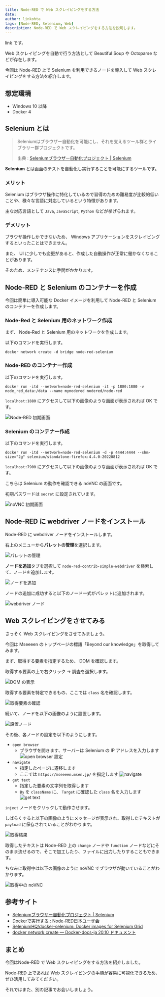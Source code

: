 ```yaml
---
title: Node-RED で Web スクレイピングをする方法
date: 
author: linkohta
tags: [Node-RED, Selenium, Web]
description: Node-RED で Web スクレイピングをする方法を説明します。
---
```


link です。

Web スクレイピングを自動で行う方法として Beautiful Soup や Octoparse などが存在します。

今回は Node-RED 上で Selenium を利用できるノードを導入して Web スクレイピングをする方法を紹介します。

## 想定環境

- Windows 10 以降
- Docker 4

## Selenium とは

>Seleniumはブラウザー自動化を可能にし、それを支えるツール群とライブラリー群プロジェクトです。
>
>出典 : [Seleniumブラウザー自動化プロジェクト | Selenium](https://www.selenium.dev/ja/documentation/)

**Selenium** とは画面のテストを自動化し実行することを可能にするツールです。

### メリット

Selenium はブラウザ操作に特化しているので習得のための難易度が比較的低いことや、様々な言語に対応しているという特徴があります。

主な対応言語として `Java`, `JavaScript`, `Python` などが挙げられます。

### デメリット

ブラウザ操作しかできないため、 Windows アプリケーションをスクレイピングするといったことはできません。

また、 UI に少しでも変更があると、作成した自動操作が正常に働かなくなることがあります。

そのため、メンテナンスに手間がかかります。

## Node-RED と Selenium のコンテナーを作成

今回は簡単に導入可能な Docker イメージを利用して Node-RED と Selenium のコンテナーを作成します。

### Node-Red と Selenium 用のネットワーク作成

まず、 Node-Red と Selenium 用のネットワークを作成します。

以下のコマンドを実行します。

```bash:title=Node-RedとSelenium用のネットワーク作成
docker network create -d bridge node-red-selenium
```

### Node-RED のコンテナー作成

以下のコマンドを実行します。

```bash:title=Node-REDのコンテナー作成
docker run -itd --network=node-red-selenium -it -p 1880:1880 -v node_red_data:/data --name mynodered nodered/node-red
```

`localhost:1880` にアクセスして以下の画像のような画面が表示されれば OK です。

![Node-RED 初期画面](images/2022-08-14_14h38_46.png)

### Selenium のコンテナー作成

以下のコマンドを実行します。

```bash:title=Seleniumのコンテナー作成
docker run -itd --network=node-red-selenium -d -p 4444:4444 --shm-size="2g" selenium/standalone-firefox:4.4.0-20220812
```

`localhost:7900` にアクセスして以下の画像のような画面が表示されれば OK です。

こちらは Selenium の動作を確認できる noVNC の画面です。

初期パスワードは `secret` に設定されています。

![noVNC 初期画面](images/2022-10-25_23h44_15.png)

## Node-RED に webdriver ノードをインストール

Node-RED に webdriver ノードをインストールします。

右上のメニューから**パレットの管理**を選択します。

![パレットの管理](images/2022-08-14_14h45_59.png)

**ノードを追加**タブを選択して `node-red-contrib-simple-webdriver` を検索して、ノードを追加します。

![ノードを追加](images/2022-08-14_14h58_03.png)

ノードの追加に成功すると以下のノード一式がパレットに追加されます。

![webdriver ノード](images/2022-08-14_14h58_52.png)

## Web スクレイピングをさせてみる

さっそく Web スクレイピングをさせてみましょう。

今回は Mseeeen のトップページの標語「Beyond our knowledge」を取得してみます。

まず、取得する要素を指定するため、 DOM を確認します。

取得する要素の上で右クリック → 調査を選択します。

![DOM の表示](images\2022-11-03_14h24_41.png)

取得する要素を特定できるもの、ここでは `class` 名を確認します。

![取得要素の確認](images\2022-11-03_14h25_25.png)

続いて、ノードを以下の画像のように設置します。

![設置ノード](images\2022-10-26_23h28_01.png)

その後、各ノードの設定を以下のようにします。

- `open browser`
  - ブラウザを開きます、サーバーは Selenium の IP アドレスを入力します
![open browser 設定](images\2022-10-26_23h28_20.png)
- `navigate`
  - 指定したページに遷移します
  - ここでは `https://mseeeen.msen.jp/` を指定します
![navigate](images\2022-10-26_23h28_34.png)
- `get text`
  - 指定した要素の文字列を取得します
  - `By` を `className` に、 `Target` に確認した `class` 名を入力します
![get text](images\2022-10-26_23h29_16.png)

`inject` ノードをクリックして動作させます。

しばらくすると以下の画像のようにメッセージが表示され、取得したテキストが `payload` に保存されていることがわかります。

![取得結果](images\2022-10-26_23h29_51.png)

取得したテキストは Node-RED 上の `change` ノードや `function` ノードなどにそのまま流せるので、そこで加工したり、ファイルに出力したりすることもできます。

ちなみに取得中は以下の画像のように noVNC でブラウザが動いていることがわかります。

![取得中の noVNC](images\2022-10-26_23h30_58.png)

## 参考サイト

- [Seleniumブラウザー自動化プロジェクト | Selenium](https://www.selenium.dev/ja/documentation/)
- [Dockerで実行する : Node-RED日本ユーザ会](https://nodered.jp/docs/getting-started/docker)
- [SeleniumHQ/docker-selenium: Docker images for Selenium Grid](https://github.com/SeleniumHQ/docker-selenium)
- [docker network create — Docker-docs-ja 20.10 ドキュメント](https://docs.docker.jp/engine/reference/commandline/network_create.html)

## まとめ

今回はNode-RED で Web スクレイピングをする方法を紹介しました。

Node-RED 上であれば Web スクレイピングの手順が容易に可視化できるため、ぜひ活用してみてください。

それではまた、別の記事でお会いしましょう。